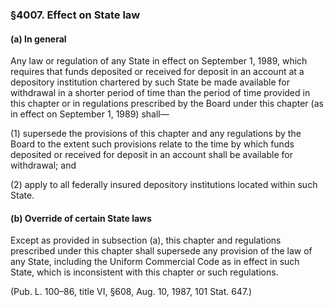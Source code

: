 ### §4007. Effect on State law ###

#### (a) In general ####

Any law or regulation of any State in effect on September 1, 1989, which requires that funds deposited or received for deposit in an account at a depository institution chartered by such State be made available for withdrawal in a shorter period of time than the period of time provided in this chapter or in regulations prescribed by the Board under this chapter (as in effect on September 1, 1989) shall—

(1) supersede the provisions of this chapter and any regulations by the Board to the extent such provisions relate to the time by which funds deposited or received for deposit in an account shall be available for withdrawal; and

(2) apply to all federally insured depository institutions located within such State.

#### (b) Override of certain State laws ####

Except as provided in subsection (a), this chapter and regulations prescribed under this chapter shall supersede any provision of the law of any State, including the Uniform Commercial Code as in effect in such State, which is inconsistent with this chapter or such regulations.

(Pub. L. 100–86, title VI, §608, Aug. 10, 1987, 101 Stat. 647.)